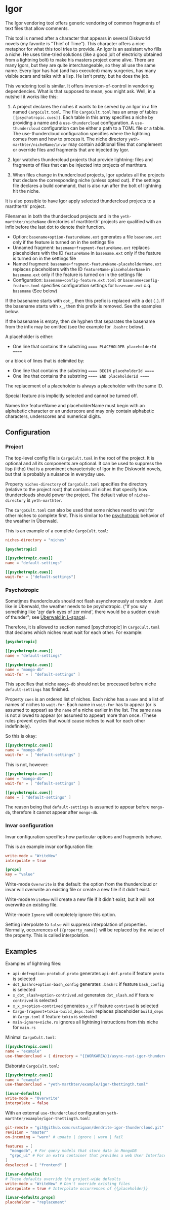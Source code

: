 # Igor

The Igor vendoring tool offers generic vendoring of common fragments of text files that allow comments.

This tool is named after a character that appears in several Diskworld novels (my favorite is "Thief of Time"). This character offers a nice metaphor for what this tool tries to provide.
An Igor is an assistant who fills a niche. He uses time-tried solutions (like a good jolt of electricity obtained from a lightning bolt) to make his masters project come alive. There are many Igors, but they are quite interchangeable, so they all use the same name.
Every Igor has had (and has executed) many surgeries, has many visible scars and talks with a lisp. He isn't pretty, but he does the job.

This vendoring tool is similar. It offers inversion-of-control in vendoring dependencies. What is that supposed to mean, you might ask. Well, in a nutshell it works like this:

1. A project declares the niches it wants to be served by an Igor in a file named `CargoCult.toml`. The file `CargoCult.toml` has an array of tables `[[psychotropic.cues]]`. Each table in this array specifies a niche by providing a name and a `use-thundercloud` configuration. A `use-thundercloud` configuration can be either a path to a TOML file or a table. The use-thundercloud configuration specifies where the lightning comes from and how to process it. The niche directory `yeth-marthter/nicheName/invar` may contain additional files that complement or override files and fragments that are injected by Igor.

2. Igor watches thundercloud projects that provide lightning: files and fragments of files that can be injected into projects of marthters.

3. When files change in thundercloud projects, Igor updates all the projects that declare the corresponding niche (unless opted out). If the settings file declares a build command, that is also run after the bolt of lightning hit the niche.

It is also possible to have Igor apply selected thundercloud projects to a marthterth' project.

Filenames in both the thundercloud projects and in the `yeth-marthter/nicheName` directories of marthterth' projects are qualified with an infix before the last dot to denote their function.

* Option: `basename+option-featureName.ext` generates a file `basename.ext` only if the feature is turned on in the settings file
* Unnamed fragment: `basename+fragment-featureName.ext` replaces placeholders with the ID `featureName` in `basename.ext` only if the feature is turned on in the settings file
* Named fragment: `basename+fragment-featureName-placeholderName.ext` replaces placeholders with the ID `featureName-placeholderName` in `basename.ext` only if the feature is turned on in the settings file
* Configuration: `basename+config-feature.ext.toml` or `basename+config-feature.toml` specifies configuration settings for `basename.ext` c.q. `basename` (See below)

If the basename starts with `dot_`, then this prefix is replaced with a dot (`.`). If the basename starts with `x_`, then this prefix is removed. See the examples below.

If the basename is empty, then de hyphen that separates the basename from the infix may be omitted (see the example for `.bashrc` below).

A placeholder is either:

* One line that contains the substring `==== PLACEHOLDER placeholderId ====`

or a block of lines that is delimited by:

* One line that contains the substring `==== BEGIN placeholderId ====`
* One line that contains the substring `==== END placeholderId ====`

The replacement of a placeholder is always a placeholder with the same ID.

Special feature `@` is implicitly selected and cannot be turned off.

Names like featureName and placeholderName must begin with an alphabetic character or an underscore and may only contain alphabetic characters, underscores and numerical digits.

## Configuration

### Project

The top-level config file is `CargoCult.toml` in the root of the project. It is optional and all its components are optional. It can be used to suppress the lisp (lithp) that is a prominent characteristic of Igor in the Diskworld novels, but that is probably a nuisance in everyday use.

Property `niches-directory` of `CargoCult.toml` specifies the directory (relative to the project root) that contains all niches that specify how thunderclouds should power the project. The default value of `niches-directory` is `yeth-marthter`.

The `CargoCult.toml` can also be used that some niches need to wait for other niches to complete first. This is similar to the [psychotropic](#psychotropic) behavior of the weather in Überwald.

This is an example of a complete `CargoCult.toml`:
```toml
niches-directory = "niches"

[psychotropic]

[[psychotropic.cues]]
name = "default-settings"

[[psychotropic.cues]]
wait-for = ["default-settings"]
```

### Psychotropic

Sometimes thunderclouds should not flash asynchronously at random. Just like in Überwald, the weather needs to be psychotropic. ("If you say something like 'zer dark eyes of zer mind', there would be a sudden crash of thunder"; see [Überwald in L-space](https://wiki.lspace.org/%C3%9Cberwald)).

Therefore, it is allowed to section named [psychotropic] in `CargoCult.toml` that declares which niches must wait for each other. For example:

```toml
[psychotropic]

[[psychotropic.cues]]
name = "default-settings"

[[psychotropic.cues]]
name = "mongo-db"
wait-for = [ "default-settings" ]
```

This specifies that niche `mongo-db` should not be processed before niche `default-settings` has finished.

Property `cues` is an ordered list of niches. Each niche has a `name` and a list of names of niches to `wait-for`. Each name in `wait-for` has to appear (or is assumed to appear) as the `name` of a niche earlier in the list. The same `name` is not allowed to appear (or assumed to appear) more than once. (These rules prevent cycles that would cause niches to wait for each other indefinitely).

So this is okay:

```toml
[[psychotropic.cues]]
name = "mongo-db"
wait-for = [ "default-settings" ]
```

This is not, however:

```toml
[[psychotropic.cues]]
name = "mongo-db"
wait-for = [ "default-settings" ]

[[psychotropic.cues]]
name = [ "default-settings" ]
```

The reason being that `default-settings` is assumed to appear before `mongo-db`, therefore it cannot appear after `mongo-db`.

### Invar configuration

Invar configuration specifies how particular options and fragments behave.

This is an example invar configuration file:

```toml
write-mode = "WriteNew"
interpolate = true

[props]
key = "value"
```

Write-mode `Overwrite` is the default: the option from the thundercloud or invar will overwrite an existing file or create a new file if it didn't exist.

Write-mode `WriteNew` will create a new file if it didn't exist, but it will not overwrite an existing file.

Write-mode `Ignore` will completely ignore this option.

Setting interpolate to `false` will suppress interpolation of properties. Normally, occurrences of `{{property_name}}` will be replaced by the value of the property. This is called interpolation.

## Examples

Examples of lightning files:

* `api-def+option-protobuf.proto` generates `api-def.proto` if feature `proto` is selected
* `dot_bashrc+option-bash_config` generates `.bashrc` if feature `bash_config` is selected
* `x_dot_slash+option-contrived.md` generates `dot_slash.md` if feature `contrived` is selected
* `x_x_x+option-contrived` generates `x_x` if feature `contrived` is selected
* `Cargo-fragment+tokio-build_deps.toml` replaces placeholder `build_deps` in `Cargo.toml` if feature `tokio` is selected
* `main-ignore+niche.rs` ignores all lightning instructions from this niche for `main.rs`

Minimal `CargoCult.toml`:
```toml
[[psychotropic.cues]]
name = "example"
use-thundercloud = { directory = "{{WORKAREA}}/async-rust-igor-thundercloud" }
```

Elaborate `CargoCult.toml`:
```toml
[[psychotropic.cues]]
name = "example"
use-thundercloud = "yeth-marthter/example/igor-thettingth.toml"

[invar-defaults]
write-mode = "Overwrite"
interpolate = false
```

With an external `use-thundercloud` configuration `yeth-marthter/example/igor-thettingth.toml`:
```toml
git-remote = "git@github.com:rustigaan/dendrite-igor-thundercloud.git"
revision = "master"
on-incoming = "warn" # update | ignore | warn | fail

features = [
  "mongodb", # For query models that store data in MongoDB
  "grpc_ui" # For an extra container that provides a web User Interface to call the gRPC backend
]
deselected = [ "frontend" ]

[invar-defaults]
# These defaults override the project-wide defaults
write-mode = "WriteNew" # Don't override existing files
interpolate = true # Interpolate occurrences of {{placeholder}}

[invar-defaults.props]
placeholder = "replacement"
```
